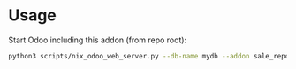 # Usage

Start Odoo including this addon (from repo root):

```bash
python3 scripts/nix_odoo_web_server.py --db-name mydb --addon sale_report_delivered_deposit
```
